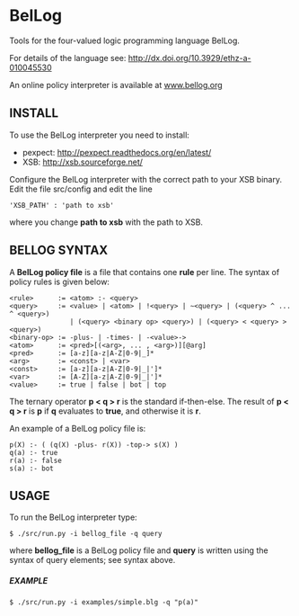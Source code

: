 # BelLog

Tools for the four-valued logic programming language BelLog.

For details of the language see: http://dx.doi.org/10.3929/ethz-a-010045530

An online policy interpreter is available at www.bellog.org

## INSTALL

To use the BelLog interpreter you need to install:
- pexpect: http://pexpect.readthedocs.org/en/latest/
- XSB: http://xsb.sourceforge.net/

Configure the BelLog interpreter with the correct path to your XSB
binary. Edit the file src/config and edit the line
```
'XSB_PATH' : 'path to xsb'
```
where you change **path to xsb** with the path to XSB.

## BELLOG SYNTAX

A **BelLog policy file** is a file that contains one **rule** per line. 
The syntax of policy rules is given below:

```
<rule>      := <atom> :- <query>
<query>     := <value> | <atom> | !<query> | ~<query> | (<query> ^ ... ^ <query>) 
               | (<query> <binary op> <query>) | (<query> < <query> > <query>)
<binary-op> := -plus- | -times- | -<value>-> 
<atom>      := <pred>[(<arg>, ... , <arg>)][@arg]
<pred>      := [a-z][a-z|A-Z|0-9|_]*
<arg>       := <const> | <var>
<const>     := [a-z][a-z|A-Z|0-9|_|']*
<var>       := [A-Z][a-z|A-Z|0-9|_|']*
<value>     := true | false | bot | top
```

The ternary operator **p < q > r** is the standard if-then-else. The
result of **p < q > r** is **p** if **q** evaluates to **true**, and
otherwise it is **r**.

An example of a BelLog policy file is:

```
p(X) :- ( (q(X) -plus- r(X)) -top-> s(X) )
q(a) :- true
r(a) :- false
s(a) :- bot
```


## USAGE

To run the BelLog interpreter type:
```
$ ./src/run.py -i bellog_file -q query
```
where **bellog_file** is a BelLog policy file and **query** is written
using the syntax of query elements; see syntax above.

##### EXAMPLE

```
$ ./src/run.py -i examples/simple.blg -q "p(a)"
```
